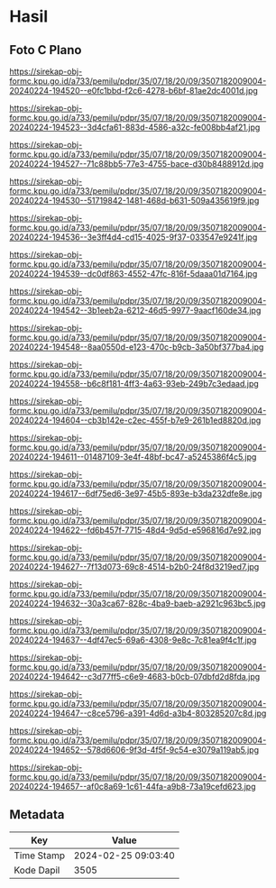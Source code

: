 # Hasil

## Foto C Plano

https://sirekap-obj-formc.kpu.go.id/a733/pemilu/pdpr/35/07/18/20/09/3507182009004-20240224-194520--e0fc1bbd-f2c6-4278-b6bf-81ae2dc4001d.jpg

https://sirekap-obj-formc.kpu.go.id/a733/pemilu/pdpr/35/07/18/20/09/3507182009004-20240224-194523--3d4cfa61-883d-4586-a32c-fe008bb4af21.jpg

https://sirekap-obj-formc.kpu.go.id/a733/pemilu/pdpr/35/07/18/20/09/3507182009004-20240224-194527--71c88bb5-77e3-4755-bace-d30b8488912d.jpg

https://sirekap-obj-formc.kpu.go.id/a733/pemilu/pdpr/35/07/18/20/09/3507182009004-20240224-194530--51719842-1481-468d-b631-509a435619f9.jpg

https://sirekap-obj-formc.kpu.go.id/a733/pemilu/pdpr/35/07/18/20/09/3507182009004-20240224-194536--3e3ff4d4-cd15-4025-9f37-033547e9241f.jpg

https://sirekap-obj-formc.kpu.go.id/a733/pemilu/pdpr/35/07/18/20/09/3507182009004-20240224-194539--dc0df863-4552-47fc-816f-5daaa01d7164.jpg

https://sirekap-obj-formc.kpu.go.id/a733/pemilu/pdpr/35/07/18/20/09/3507182009004-20240224-194542--3b1eeb2a-6212-46d5-9977-9aacf160de34.jpg

https://sirekap-obj-formc.kpu.go.id/a733/pemilu/pdpr/35/07/18/20/09/3507182009004-20240224-194548--8aa0550d-e123-470c-b9cb-3a50bf377ba4.jpg

https://sirekap-obj-formc.kpu.go.id/a733/pemilu/pdpr/35/07/18/20/09/3507182009004-20240224-194558--b6c8f181-4ff3-4a63-93eb-249b7c3edaad.jpg

https://sirekap-obj-formc.kpu.go.id/a733/pemilu/pdpr/35/07/18/20/09/3507182009004-20240224-194604--cb3b142e-c2ec-455f-b7e9-261b1ed8820d.jpg

https://sirekap-obj-formc.kpu.go.id/a733/pemilu/pdpr/35/07/18/20/09/3507182009004-20240224-194611--01487109-3e4f-48bf-bc47-a5245386f4c5.jpg

https://sirekap-obj-formc.kpu.go.id/a733/pemilu/pdpr/35/07/18/20/09/3507182009004-20240224-194617--6df75ed6-3e97-45b5-893e-b3da232dfe8e.jpg

https://sirekap-obj-formc.kpu.go.id/a733/pemilu/pdpr/35/07/18/20/09/3507182009004-20240224-194622--fd6b457f-7715-48d4-9d5d-e596816d7e92.jpg

https://sirekap-obj-formc.kpu.go.id/a733/pemilu/pdpr/35/07/18/20/09/3507182009004-20240224-194627--7f13d073-69c8-4514-b2b0-24f8d3219ed7.jpg

https://sirekap-obj-formc.kpu.go.id/a733/pemilu/pdpr/35/07/18/20/09/3507182009004-20240224-194632--30a3ca67-828c-4ba9-baeb-a2921c963bc5.jpg

https://sirekap-obj-formc.kpu.go.id/a733/pemilu/pdpr/35/07/18/20/09/3507182009004-20240224-194637--4df47ec5-69a6-4308-9e8c-7c81ea9f4c1f.jpg

https://sirekap-obj-formc.kpu.go.id/a733/pemilu/pdpr/35/07/18/20/09/3507182009004-20240224-194642--c3d77ff5-c6e9-4683-b0cb-07dbfd2d8fda.jpg

https://sirekap-obj-formc.kpu.go.id/a733/pemilu/pdpr/35/07/18/20/09/3507182009004-20240224-194647--c8ce5796-a391-4d6d-a3b4-803285207c8d.jpg

https://sirekap-obj-formc.kpu.go.id/a733/pemilu/pdpr/35/07/18/20/09/3507182009004-20240224-194652--578d6606-9f3d-4f5f-9c54-e3079a119ab5.jpg

https://sirekap-obj-formc.kpu.go.id/a733/pemilu/pdpr/35/07/18/20/09/3507182009004-20240224-194657--af0c8a69-1c61-44fa-a9b8-73a19cefd623.jpg


## Metadata

| Key        | Value               |
| ---------- | ------------------- |
| Time Stamp | 2024-02-25 09:03:40 |
| Kode Dapil | 3505                |



